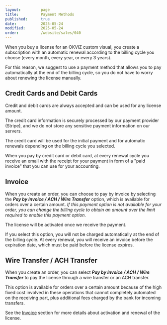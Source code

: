 ```yaml
---
layout:         page
title:          Payment Methods
published:      true
date:           2025-05-24
modified:       2025-05-24
order:          /website/sales/040
---
```


When you buy a license for an OKVIZ custom visual, you create a subscription with an automatic renewal according to the billing cycle you choose (every month, every year, or every 3 years).

For this reason, we suggest to use a payment method that allows you to pay automatically at the end of the billing cycle, so you do not have to worry about renewing the license manually.

## Credit Cards and Debit Cards

Credit and debit cards are always accepted and can be used for any license amount.

The credit card information is securely processed by our payment provider (Stripe), and we do not store any sensitive payment information on our servers.

The credit card will be used for the initial payment and for automatic renewals depending on the billing cycle you selected.

When you pay by credit card or debit card, at every renewal cycle you receive an email with the receipt for your payment in form of a "paid invoice" that you can use for your accounting.

## Invoice

When you create an order, you can choose to pay by invoice by selecting the ***Pay by Invoice / ACH / Wire Transfer*** option, which is available for orders over a certain amount. *If this payment option is not available for your order, you can change the billing cycle to obtain an amount over the limit required to enable this payment option.*

The license will be activated once we receive the payment.

If you select this option, you will not be charged automatically at the end of the billing cycle. At every renewal, you will receive an invoice before the expiration date, which must be paid before the license expires.

## Wire Transfer / ACH Transfer

When you create an order, you can select ***Pay by Invoice / ACH / Wire Transfer*** to pay the license through a wire transfer or an ACH transfer.

This option is available for orders over a certain amount because of the high fixed cost involved in these operations that cannot completely automated on the receiving part, plus additional fees charged by the bank for incoming transfers.

See the [Invoice](#invoice) section for more details about activation and renewal of the license.

